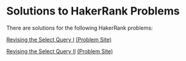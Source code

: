 # Solutions to HakerRank Problems
There are solutions for the following HakerRank problems:

[Revising the Select Query I](https://github.com/ziad-awad/sql_practice/blob/main/hakerrank/Revising_the_Select_Query_I.sql)   [(Problem Site)](https://www.hackerrank.com/challenges/revising-the-select-query/problem)


[Revising the Select Query II](https://github.com/ziad-awad/sql_practice/blob/main/hakerrank/Revising_the_Select_Query_II.sql)   [(Problem Site)](https://www.hackerrank.com/challenges/revising-the-select-query-2/problem)

